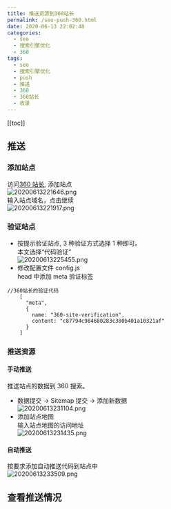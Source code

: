 ```yaml
---
title: 推送资源到360站长
permalink: /seo-push-360.html
date: 2020-06-13 22:02:48
categories:
  - seo
  - 搜索引擎优化
  - 360
tags:
  - seo
  - 搜索引擎优化
  - push
  - 推送
  - 360
  - 360站长
  - 收录
---
```


[[toc]]

## 推送

### 添加站点

访问[360 站长](http://zhanzhang.so.com), 添加站点  
![20200613221646.png](https://cdn.jsdelivr.net/gh/wangshibiaoFlytiger/blog_picBed1/images/20200613221646.png)  
输入站点域名，点击继续  
![20200613221917.png](https://cdn.jsdelivr.net/gh/wangshibiaoFlytiger/blog_picBed1/images/20200613221917.png)

### 验证站点

- 按提示验证站点, 3 种验证方式选择 1 种即可。  
  本文选择“代码验证”  
  ![20200613225455.png](https://cdn.jsdelivr.net/gh/wangshibiaoFlytiger/blog_picBed1/images/20200613225455.png)
- 修改配置文件 config.js  
  head 中添加 meta 验证标签

```
//360站长的验证代码
    [
      "meta",
      {
        name: "360-site-verification",
        content: "c87794c984680283c380b401a10321af"
      }
    ]
```

### 推送资源

#### 手动推送

推送站点的数据到 360 搜索。

- 数据提交 -> Sitemap 提交 -> 添加新数据  
  ![20200613231104.png](https://cdn.jsdelivr.net/gh/wangshibiaoFlytiger/blog_picBed1/images/20200613231104.png)
- 添加站点地图  
  输入站点地图的访问地址  
  ![20200613231435.png](https://cdn.jsdelivr.net/gh/wangshibiaoFlytiger/blog_picBed1/images/20200613231435.png)

#### 自动推送

按要求添加自动推送代码到站点中  
![20200613233509.png](https://cdn.jsdelivr.net/gh/wangshibiaoFlytiger/blog_picBed1/images/20200613233509.png)

## 查看推送情况

